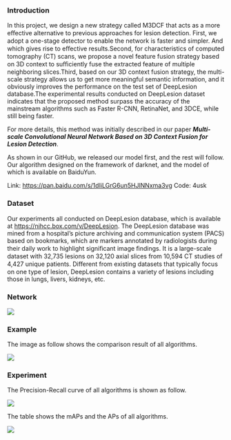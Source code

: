 ### Introduction

In this project, we design a new strategy called M3DCF that acts as a more eﬀective alternative to previous approaches for lesion detection. First, we adopt a one-stage detector to enable the network is faster and simpler. And which gives rise to eﬀective results.Second, for characteristics of computed tomography (CT) scans, we propose a novel feature fusion strategy based on 3D context to suﬃciently fuse the extracted feature of multiple neighboring slices.Third, based on our 3D context fusion strategy, the multi-scale strategy allows us to get more meaningful semantic information, and it obviously improves the performance on the test set of DeepLesion database.The experimental results conducted on DeepLesion dataset indicates that the proposed method surpass the accuracy of the mainstream algorithms such as Faster R-CNN, RetinaNet, and 3DCE, while still being faster.

For more details, this method was initially described in our paper ***Multi-scale Convolutional Neural Network Based on 3D Context Fusion for Lesion Detection***.

As shown in our GitHub, we released our model first, and the rest will follow. Our algorithm designed on the framework of darknet, and the model of which is available on BaiduYun.

Link: https://pan.baidu.com/s/1dIiLGrG6un5HJlNNxma3vg 
Code: 4usk 

### Dataset

Our experiments all conducted on DeepLesion database, which is available at https://nihcc.box.com/v/DeepLesion. The DeepLesion database was mined from a hospital’s picture archiving and communication system (PACS) based on bookmarks, which are markers annotated by radiologists during their daily work to highlight signiﬁcant image ﬁndings. It is a large-scale dataset with 32,735 lesions on 32,120 axial slices from 10,594 CT studies of 4,427 unique patients. Diﬀerent from existing datasets that typically focus on one type of lesion, DeepLesion contains a variety of lesions including those in lungs, livers, kidneys, etc.

### Network

![](https://p.qlogo.cn/qqmail_head/et9q9FvjBBrcXx3lpwC3XtWhjiaVLHBYibupOtc8DGKT9sQdgaCjHArp7ibfKE4sXe6powBxnnWCyM/0)

### Example

The image as follow shows the comparison result of all algorithms.

![](https://p.qlogo.cn/qqmail_head/PiajxSqBRaELBocS8gagFulBibnMkxOgyrsz1iccAssm85xdGdEL9XE40prEWgF7pFsc6ozvZ4uIpM/0)

### Experiment

The Precision-Recall curve of all algorithms is shown as follow.

![](https://p.qlogo.cn/qqmail_head/eK0ef1rxvqja3FicgpkXOSiak4td0xClWWahX4YGJLbaZ6u0x8vt2Xrouoqqukp90H/0)

 The table shows the mAPs and the APs of all algorithms.

![](https://p.qlogo.cn/qqmail_head/ajNVdqHZLLD5xKj3EK4cabYd9v6QibnicPs9a3PT3cexODcXfThdySJJiasuSY5Zs0IGbDTLBibU5UE/0)

